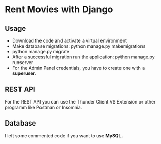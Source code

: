 # Rent Movies with Django

## Usage
- Download the code and activate a virtual environment
- Make database migrations: python manage.py makemigrations
- python manage.py migrate
- After a successful migration run the application: python manage.py runserver
- For the Admin Panel credentials, you have to create one with a **superuser**.

## REST API
For the REST API you can use the Thunder Client VS Extension or other programm like Postman or Insomnia.

## Database
I left some commented code if you want to use **MySQL.**